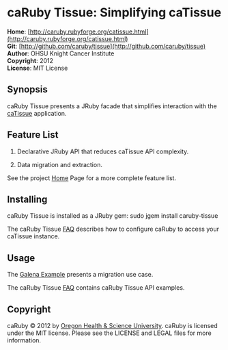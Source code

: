 caRuby Tissue: Simplifying caTissue
===================================
**Home**:         [http://caruby.rubyforge.org/catissue.html](http://caruby.rubyforge.org/catissue.html)    
**Git**:          [http://github.com/caruby/tissue](http://github.com/caruby/tissue)       
**Author**:       OHSU Knight Cancer Institute    
**Copyright**:    2012    
**License**:      MIT License    

Synopsis
--------
caRuby Tissue presents a JRuby facade that simplifies interaction with the
[caTissue](https://cabig-kc.nci.nih.gov/Biospecimen/KC/index.php/CaTissue_Suite) application.

Feature List
------------
1. Declarative JRuby API that reduces caTissue API complexity.

2. Data migration and extraction.

See the project [Home](http://caruby.rubyforge.org/catissue.html) Page for a more complete feature list.

Installing
----------
caRuby Tissue is installed as a JRuby gem:
    sudo jgem install caruby-tissue

The caRuby Tissue [FAQ](https://caruby.tenderapp.com/dashboard/sections/tissue) describes how to
configure caRuby to access your caTissue instance.

Usage
-----
The [Galena Example](https://github.com/caruby/tissue/blob/master/examples/galena/README.md) presents
a migration use case.

The caRuby Tissue [FAQ](https://caruby.tenderapp.com/dashboard/sections/tissue) contains caRuby Tissue API examples.

Copyright
---------
caRuby &copy; 2012 by [Oregon Health & Science University](http://www.ohsu.edu/xd/health/services/cancer).
caRuby is licensed under the MIT license. Please see the LICENSE and LEGAL files for more information.

